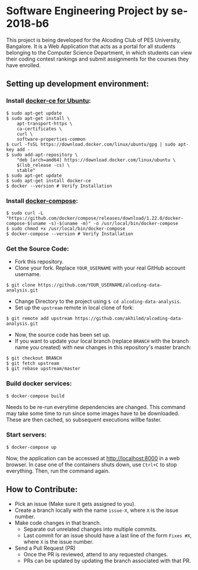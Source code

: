 # Software Engineering Project by se-2018-b6
This project is being developed for the Alcoding Club of PES University, Bangalore.
It is a Web Application that acts as a portal for all students belonging to the Computer Science Department, in which students can view their coding contest rankings and submit assignments for the courses they have enrolled.

## Setting up development environment:
### Install [docker-ce for Ubuntu](https://docs.docker.com/install/linux/docker-ce/ubuntu/#install-docker-ce):
```shell
$ sudo apt-get update
$ sudo apt-get install \
    apt-transport-https \
    ca-certificates \
    curl \
    software-properties-common
$ curl -fsSL https://download.docker.com/linux/ubuntu/gpg | sudo apt-key add -
$ sudo add-apt-repository \
    "deb [arch=amd64] https://download.docker.com/linux/ubuntu \
    $(lsb_release -cs) \
    stable"
$ sudo apt-get update
$ sudo apt-get install docker-ce
$ docker --version # Verify Installation
```
### Install [docker-compose](https://docs.docker.com/compose/install/#install-compose):
```shell
$ sudo curl -L "https://github.com/docker/compose/releases/download/1.22.0/docker-compose-$(uname -s)-$(uname -m)" -o /usr/local/bin/docker-compose
$ sudo chmod +x /usr/local/bin/docker-compose
$ docker-compose --version # Verify Installation
```
### Get the Source Code:
- Fork this repository.
- Clone your fork. Replace `YOUR_USERNAME` with your real GitHub account username.
```shell
$ git clone https://github.com/YOUR_USERNAME/alcoding-data-analysis.git
```
- Change Directory to the project using `$ cd alcoding-data-analysis`.
- Set up the `upstream` remote in local clone of fork:
```shell
$ git remote add upstream https://github.com/akhilmd/alcoding-data-analysis.git
```
- Now, the source code has been set up.
- If you want to update your local branch (replace `BRANCH` with the branch name you created) with new changes in this repository's master branch:
```shell
$ git checkout BRANCH
$ git fetch upstream
$ git rebase upstream/master
```
### Build docker services:
```shell
$ docker-compose build
```
Needs to be re-run everytime dependencies are changed. This command may take some time to run since some images have to be downloaded. These are then cached, so subsequent executions willbe faster.
### Start servers:
```shell
$ docker-compose up
```
Now, the application can be accessed at [http://localhost:8000](http://localhost:8000) in a web browser. In case one of the containers shuts down, use `Ctrl+C` to stop everything. Then, run the command again.
## How to Contribute:
- Pick an issue (Make sure it gets assigned to you).
- Create a branch locally with the name `issue-X`, where `X` is the issue number.
- Make code changes in that branch.
    - Separate out unrelated changes into multiple commits.
    - Last commit for an issue should have a last line of the form `Fixes #X`, where `X` is the issue number.
- Send a Pull Request (PR)
    - Once the PR is reviewed, attend to any requested changes.
    - PRs can be updated by updating the branch associated with that PR.
